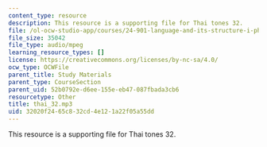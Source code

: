 ```yaml
---
content_type: resource
description: This resource is a supporting file for Thai tones 32.
file: /ol-ocw-studio-app/courses/24-901-language-and-its-structure-i-phonology-fall-2010/32020f2465c832cd4e121a22f05a55dd_thai_32.mp3
file_size: 35042
file_type: audio/mpeg
learning_resource_types: []
license: https://creativecommons.org/licenses/by-nc-sa/4.0/
ocw_type: OCWFile
parent_title: Study Materials
parent_type: CourseSection
parent_uid: 52b0792e-d6ee-155e-eb47-087fbada3cb6
resourcetype: Other
title: thai_32.mp3
uid: 32020f24-65c8-32cd-4e12-1a22f05a55dd
---
```

This resource is a supporting file for Thai tones 32.